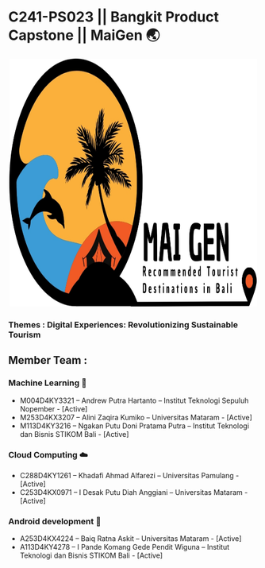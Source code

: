# C241-PS023 || Bangkit Product Capstone || MaiGen :earth_asia:
<div align="center">
  <img src="https://github.com/PenditWiguna/Capstone/blob/main/Logo%20MaiGen.jpg" width="500" height="500"/>
</div>

### Themes : Digital Experiences: Revolutionizing Sustainable Tourism

## Member Team : 
### Machine Learning 🤖
- M004D4KY3321 – Andrew Putra Hartanto – Institut Teknologi Sepuluh Nopember - [Active]
- M253D4KX3207 – Alini Zaqira Kumiko – Universitas Mataram - [Active]
- M113D4KY3216 – Ngakan Putu Doni Pratama Putra – Institut Teknologi dan Bisnis STIKOM Bali - [Active]
### Cloud Computing ☁️
- C288D4KY1261 – Khadafi Ahmad Alfarezi – Universitas Pamulang - [Active]
- C253D4KX0971 – I Desak Putu Diah Anggiani – Universitas Mataram - [Active]
### Android development 📱
- A253D4KX4224 – Baiq Ratna Askit – Universitas Mataram - [Active]
- A113D4KY4278 – I Pande Komang Gede Pendit Wiguna – Institut Teknologi dan Bisnis STIKOM Bali - [Active]
